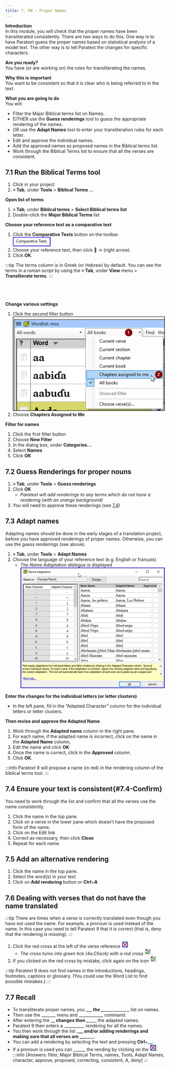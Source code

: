 ```yaml
---
title: 7. PN – Proper Names
---
```

**Introduction**  
In this module, you will check that the proper names have been transliterated consistently. There are two ways to do this. One way is to have Paratext guess the proper names based on statistical analysis of a model text. The other way is to tell Paratext the changes for specific characters.

**Are you ready?**  
You have (or are working on) the rules for transliterating the names.

**Why this is important**  
You want to be consistent so that it is clear who is being referred to in the text.

**What you are going to do**  
You will:

-  Filter the Major Biblical terms list on Names.
-  EITHER use the **Guess renderings** tool to guess the appropriate rendering of the names.
-  OR use the **Adapt Names** tool to enter your transliteration rules for each letter.
-  Edit and approve the individual names.
-  Add the approved names as proposed names in the Biblical terms list.
-  Work through the Biblical Terms list to ensure that all the verses are consistent.

## 7.1 Run the Biblical Terms tool
1.  Click in your project
1.  **≡ Tab**, under **Tools** \> **Biblical Terms …**

**Open list of terms**
1.  **≡ Tab**, under **Biblical terms** \> **Select Biblical terms list**
1.  Double-click the **Major Biblical Terms** list

**Choose your reference text as a comparative text**
1.  Click the **Comparative Texts** button on the toolbar.  
    ![](../media/a8aaefe50d587f11eecaed376d9ac678.png)  
1.  Choose your reference text, then click **** → (right arrow).
1.  Click **OK**.

:::tip
The terms column is in Greek (or Hebrew) by default. You can see the terms in a roman script by using the **≡ Tab**, under **View** menu \> **Transliterate terms**.
:::

 
-----


**Change various settings**
1.  Click the second filter button  
    ![](../media/acfeacca31ac78c92cba3987051ae756.png)
1.  Choose **Chapters Assigned to Me**

**Filter for names**
1.  Click the first filter button
1.  Choose **New Filter** 
1.  In the dialog box, under **Categories…**
1.  Select **Names**
1.  Click **OK**

## 7.2 Guess Renderings for proper nouns
1.  **≡ Tab**, under **Tools** \> **Guess renderings**
1.  Click **OK**  
     -  *Paratext will add renderings to any terms which do not have a rendering (with an orange background)*
1.  You will need to approve these renderings (see [7.4](#7.4-Confirm))

## 7.3 Adapt names
Adapting names should be done in the early stages of a translation project, before you have approved renderings of proper names. Otherwise, you can use the guess renderings (see above).

1.  **≡ Tab**, under **Tools** \> **Adapt Names**
1.  Choose the language of your reference text (e.g. English or français)  
     -  *The Name Adaptation dialogue is displayed*  
    ![](../media/f559dca6241f7ff8e50dcdda31fc57d3.png)

**Enter the changes for the individual letters (or letter clusters)**
-  In the left pane, fill in the “Adapted Character” column for the individual letters or letter clusters.

**Then revise and approve the Adapted Name**
1.  Work through the **Adapted name** column in the right pane.
1.  For each name, if the adapted name is incorrect, click on the name in the **Adapted Name** column,
1.  Edit the name and click **OK**
1.  Once the name is correct, click in the **Approved** column.
1.  Click **OK**.

:::info
Paratext 9 will propose a name (in red) in the rendering column of the biblical terms tool.
:::

## 7.4 Ensure your text is consistent{#7.4-Confirm}
You need to work through the list and confirm that all the verses use the name consistently.

1.  Click the name in the top pane.
1.  Click on a verse in the lower pane which doesn’t have the proposed form of the name.
1.  Click on the Edit link
1.  Correct as necessary, then click **Close**
1.  Repeat for each name.

## 7.5 Add an alternative rendering
1.  Click the name in the top pane.
1.  Select the word(s) in your text
1.  Click on **Add rendering** button or **Ctrl**+**A**

## 7.6 Dealing with verses that do not have the name translated
:::tip
There are times when a verse is correctly translated even though you have not used the name. For example, a pronoun is used instead of the name. In this case you need to tell Paratext 9 that it is correct (that is, deny that the rendering is missing).
:::

1.  Click the red cross at the left of the verse reference ![](../media/d2b0c7085089d46864b055b505a45c4c.png)
     -  *The cross turns into green tick (4a.Check) with a red cross* ![](../media/c0ca01f9c039fbd52e02913fb69657db.png).  
1.  If you clicked on the red cross by mistake, click again on the icon ![](../media/c0ca01f9c039fbd52e02913fb69657db.png)

:::tip
Paratext 9 does not find names in the introductions, headings, footnotes, captions or glossary. (You could use the Word List to find possible mistakes.)
:::

## 7.7 Recall
-  To transliterate proper names, you \__\_**\_ the \_**\_____________\_ list on names.
-  Then use the \______\_ menu and \___________\_ command.
-  After entering the \_**\_ changes then \_**\___\_ the adapted names.
-  Paratext 9 then enters a \_________\_ rendering for all the names.
-  You then work through the list \_______\_**\_ and/or adding renderings and making sure that all verses are \_**\____________.
-  You can add a rendering by selecting the text and pressing **Ctrl**+__.
-  If a pronoun is used you can \_____\_ the rending by clicking on the ![](../media/d2b0c7085089d46864b055b505a45c4c.png).
:::info
[Answers: filter, Major Biblical Terms, names, Tools, Adapt Names, character, approve, proposed, correcting, consistent, A, deny]
:::